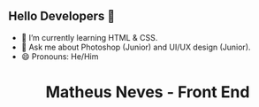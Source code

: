 ## Hello Developers 👋  

- 🌱 I’m currently learning HTML & CSS.  
- 💬 Ask me about Photoshop (Junior) and UI/UX design (Junior).  
- 😄 Pronouns: He/Him
<div align="center">
  
# Matheus Neves - Front End

